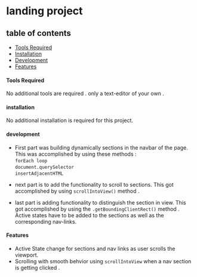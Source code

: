 # landing project

## table of contents

- [Tools Required](#tools-required)
- [Installation](#installation)
- [Development](#development)
- [Features](#features)

#### Tools Required

No additional tools are required . only a text-editor of your own .

#### installation

No additional installation is required for this project.

#### development

- First part was building dynamically sections in the navbar of the page.
  This was accomplished by using these methods :
  </br> `forEach loop` </br> `document.querySelector` </br> `insertAdjacentHTML` </br>

* next part is to add the functionality to scroll to sections. This got accomplished by using `scrollIntoView()` method .

- last part is adding functionality to distinguish the section in view. This got accomplished by using the `.getBoundingClientRect()` method . Active states have to be added to the sections as well as the corresponding nav-links.

#### Features

- Active State change for sections and nav links as user scrolls the viewport.
- Scrolling with smooth behvior using `scrollIntoView` when a nav section is getting clicked .
